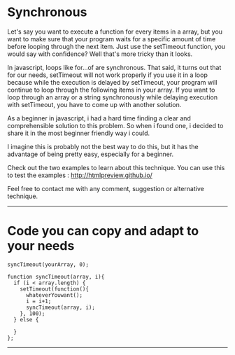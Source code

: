 # Synchronous 

Let's say you want to execute a function for every items in a array, but you want to make sure that your program waits for a specific amount of time before looping through the next item. Just use the setTimeout function, you would say with confidence? Well that's more tricky than it looks.

In javascript, loops like for...of are synchronous. That said, it turns out that for our needs, setTimeout will not work properly if you use it in a loop because while the execution is delayed by setTimeout, your program will continue to loop through the following items in your array. If you want to loop through an array or a string synchronously while delaying execution with setTimeout, you have to come up with another solution. 

As a beginner in javascript, i had a hard time finding a clear and comprehensible solution to this problem. So when i found one, i decided to share it in the most beginner friendly way i could.

I imagine this is probably not the best way to do this, but it has the advantage of being pretty easy, especially for a beginner. 

Check out the two examples to learn about this technique.
You can use this to test the examples : http://htmlpreview.github.io/

Feel free to contact me with any comment, suggestion or alternative technique. 
 
------------

# Code you can copy and adapt to your needs 

```
syncTimeout(yourArray, 0);

function syncTimeout(array, i){
  if (i < array.length) {
    setTimeout(function(){
      whateverYouwant();
      i = i+1;
      syncTimeout(array, i);
    }, 100);
  } else {

  }
};
```

---------
